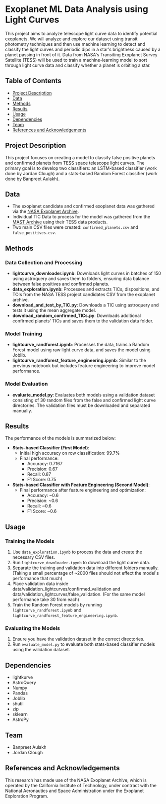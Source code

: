 
# Exoplanet ML Data Analysis using Light Curves

This project aims to analyze telescope light curve data to identify potential exoplanets. We will analyze and explore our dataset using transit photometry techniques and then use machine learning to detect and classify the light curves and periodic dips in a star's brightness caused by a planet passing in front of it. Data from NASA's Transiting Exoplanet Survey Satellite (TESS) will be used to train a machine-learning model to sort through light curve data and classify whether a planet is orbiting a star.

## Table of Contents
- [Project Description](#project-description)
- [Data](#data)
- [Methods](#methods)
- [Results](#results)
- [Usage](#usage)
- [Dependencies](#dependencies)
- [Team](#team)
- [References and Acknowledgements](#references-and-acknowledgements)

## Project Description
This project focuses on creating a model to classify false positive planets and confirmed planets from TESS space telescope light curves. The primary goal is to develop two classifiers: an LSTM-based classifier (work done by Jordan Clough) and a stats-based Random Forest classifier (work done by Banpreet Aulakh).

## Data
- The exoplanet candidate and confirmed exoplanet data was gathered via the [NASA Exoplanet Archive](https://exoplanetarchive.ipac.caltech.edu/index.html).
- Individual TIC Data to process for the model was gathered from the [MAST Archive](https://archive.stsci.edu/) using their TESS data products.
- Two main CSV files were created: `confirmed_planets.csv` and `false_positives.csv`.

## Methods
### Data Collection and Processing
- **lightcurve_downloader.ipynb**: Downloads light curves in batches of 150 using astroquery and saves them to folders, ensuring data balance between false positives and confirmed planets.
- **data_exploration.ipynb**: Processes and extracts TICs, dispositions, and TOIs from the NASA TESS project candidates CSV from the exoplanet archive.
- **download_and_test_by_TIC.py**: Downloads a TIC using astroquery and tests it using the mean aggregate model.
- **download_random_confirmed_TICs.py**: Downloads additional confirmed planets' TICs and saves them to the validation data folder.

### Model Training
- **lightcurve_randforest.ipynb**: Processes the data, trains a Random Forest model using raw light curve data, and saves the model using Joblib.
- **lightcurve_randforest_feature_engineering.ipynb**: Similar to the previous notebook but includes feature engineering to improve model performance.

### Model Evaluation
- **evaluate_model.py**: Evaluates both models using a validation dataset consisting of 30 random files from the false and confirmed light curve directories. The validation files must be downloaded and separated manually.

## Results
The performance of the models is summarized below:
- **Stats-based Classifier (First Model)**:
  - Initial high accuracy on row classification: 99.7%
  - Final performance: 
    - Accuracy: 0.7167
    - Precision: 0.67
    - Recall: 0.87
    - F1 Score: 0.75
- **Stats-based Classifier with Feature Engineering (Second Model)**:
  - Final performance after feature engineering and optimization:
    - Accuracy: ~0.6
    - Precision: ~0.6
    - Recall: ~0.6
    - F1 Score: ~0.6

## Usage
### Training the Models
1. Use `data_exploration.ipynb` to process the data and create the necessary CSV files.
2. Run `lightcurve_downloader.ipynb` to download the light curve data.
3. Separate the training and validation data into different folders manually. (Taking a small percentage of ~2000 files should not effect the model's performance that much)
4. Place validation data inside data/validation_lightcurves/confirmed_validation and data/validation_lightcurves/false_validation. (For the same model performance take 30 from each)
5. Train the Random Forest models by running `lightcurve_randforest.ipynb` and `lightcurve_randforest_feature_engineering.ipynb`.

### Evaluating the Models
1. Ensure you have the validation dataset in the correct directories. 
2. Run `evaluate_model.py` to evaluate both stats-based classifier models using the validation dataset.

## Dependencies
- lightkurve
- AstroQuery
- Numpy
- Pandas
- Joblib
- shutil
- zip
- sklearn
- AstroPy

## Team
- Banpreet Aulakh
- Jordan Clough

## References and Acknowledgements
This research has made use of the NASA Exoplanet Archive, which is operated by the California Institute of Technology, under contract with the National Aeronautics and Space Administration under the Exoplanet Exploration Program.
